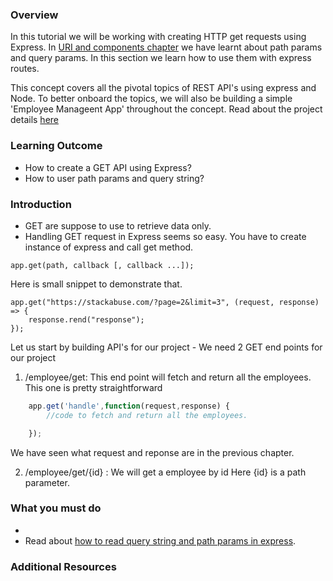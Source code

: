 ### Overview
In this tutorial we will be working with creating HTTP get requests using Express.
In [URI and components chapter](../4.%20Introduction%20to%20APIs/4.3%20URI%20and%20its%20components.md) we have learnt about path params and query params. In this section we learn how to use them with express routes.

This concept covers all the pivotal topics of REST API's using express and Node. To better onboard the topics, we will also be building a simple 'Employee Manageent App' throughout the concept. Read about the project details [here]((../7.%20project/project.md))


### Learning Outcome
- How to create a GET API using Express?
- How to user path params and query string? 

### Introduction
- GET are suppose to use to retrieve data only. 
- Handling GET request in Express seems so easy. You have to create instance of express and call get method. 
```
app.get(path, callback [, callback ...]);
```
Here is small snippet to demonstrate that.

```
app.get("https://stackabuse.com/?page=2&limit=3", (request, response) => {
    response.rend("response");
});
```

Let us start by building API's for our project -
We need 2 GET end points for our project 
1. /employee/get: This end point will fetch and return all the employees. This one is pretty straightforward

```js
    app.get('handle',function(request,response) {
        //code to fetch and return all the employees.

    });
```
We have seen what request and reponse are in the previous chapter.

2. /employee/get/{id} : We will get a employee by id
Here {id} is a path parameter. 


### What you must do
- 
- Read about [how to read query string and path params in express](https://stackabuse.com/get-query-strings-and-parameters-in-express-js/).

### Additional Resources
